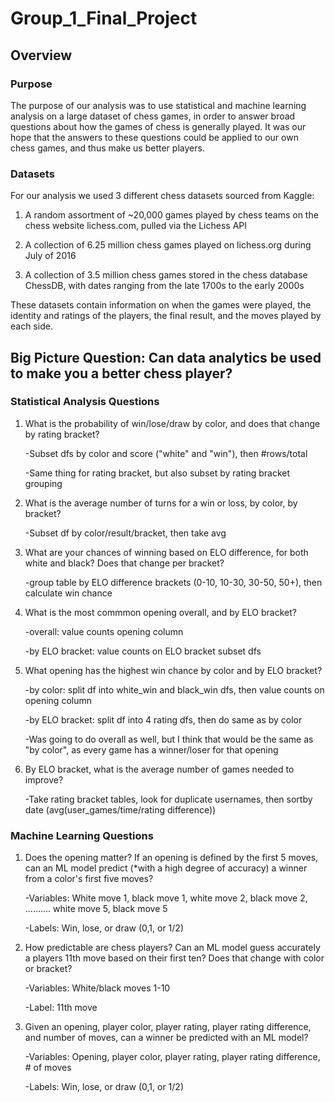 # Group_1_Final_Project

## Overview

### Purpose
The purpose of our analysis was to use statistical and machine learning analysis on a large dataset of chess games, in order to answer broad questions about how the games of chess is generally played. It was our hope that the answers to these questions could be applied to our own chess games, and thus make us better players.


### Datasets
For our analysis we used 3 different chess datasets sourced from Kaggle:

1. A random assortment of ~20,000 games played by chess teams on the chess website lichess.com, pulled via the Lichess API

2. A collection of 6.25 million chess games played on lichess.org during July of 2016

3. A collection of 3.5 million chess games stored in the chess database ChessDB, with dates ranging from the late 1700s to the early 2000s

These datasets contain information on when the games were played, the identity and ratings of the players, the final result, and the moves played by each side.

## Big Picture Question: Can data analytics be used to make you a better chess player?

### Statistical Analysis Questions
1. What is the probability of win/lose/draw by color, and does that change by rating bracket?
    
    -Subset dfs by color and score ("white" and "win"), then #rows/total

    -Same thing for rating bracket, but also subset by rating bracket grouping

2. What is the average number of turns for a win or loss, by color, by bracket?
    
    -Subset df by color/result/bracket, then take avg

3. What are your chances of winning based on ELO difference, for both white and black? Does that change per bracket?
    
    -group table by ELO difference brackets (0-10, 10-30, 30-50, 50+), then calculate win chance 

4. What is the most commmon opening overall, and by ELO bracket?

    -overall: value counts opening column
    
    -by ELO bracket: value counts on ELO bracket subset dfs

5. What opening has the highest win chance by color and by ELO bracket?
    
    -by color: split df into white_win and black_win dfs, then value counts on opening column
    
    -by ELO bracket: split df into 4 rating dfs, then do same as by color
    
    -Was going to do overall as well, but I think that would be the same as "by color", as every game has a winner/loser for that opening 

6. By ELO bracket, what is the average number of games needed to improve?
    
    -Take rating bracket tables, look for duplicate usernames, then sortby date (avg(user_games/time/rating difference))


### Machine Learning Questions
1. Does the opening matter? If an opening is defined by the first 5 moves, can an ML model predict (*with a high degree of accuracy) a winner from a color's first five moves?
    
    -Variables: White move 1, black move 1, white move 2, black move 2, .......... white move 5, black move 5
    
    -Labels: Win, lose, or draw (0,1, or 1/2)

2. How predictable are chess players? Can an ML model guess accurately a players 11th move based on their first ten? Does that change with color or bracket?
    
    -Variables: White/black moves 1-10
    
    -Label: 11th move

3. Given an opening, player color, player rating, player rating difference, and number of moves, can a winner be predicted with an ML model?
    
    -Variables: Opening, player color, player rating, player rating difference, # of moves
    
    -Labels: Win, lose, or draw (0,1, or 1/2)